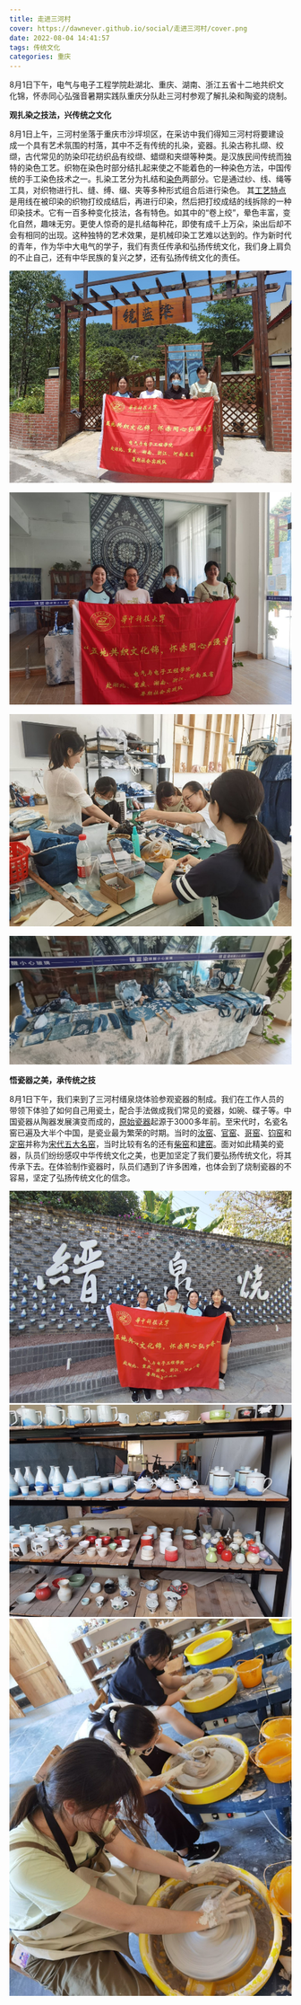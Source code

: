 ```yaml
---
title: 走进三河村
cover: https://dawnever.github.io/social/走进三河村/cover.png
date: 2022-08-04 14:41:57
tags: 传统文化
categories: 重庆
---
```


8月1日下午，电气与电子工程学院赴湖北、重庆、湖南、浙江五省十二地共织文化锦，怀赤同心弘强音暑期实践队重庆分队赴三河村参观了解扎染和陶瓷的烧制。

 **观扎染之技法，兴传统之文化**

8月1日上午，三河村坐落于重庆市沙坪坝区，在采访中我们得知三河村将要建设成一个具有艺术氛围的村落，其中不乏有传统的扎染，瓷器。扎染古称扎缬、绞缬，古代常见的防染印花纺织品有绞缬、蜡缬和夹缬等种类。是汉族民间传统而独特的染色工艺。织物在染色时部分结扎起来使之不能着色的一种染色方法，中国传统的手工染色技术之一。扎染工艺分为扎结和[染色](https://baike.baidu.com/item/染色/5871622)两部分。它是通过纱、线、绳等工具，对织物进行扎、缝、缚、缀、夹等多种形式组合后进行染色。 其[工艺特点](https://baike.baidu.com/item/工艺特点/12721828)是用线在被印染的织物打绞成结后，再进行印染，然后把打绞成结的线拆除的一种印染技术。它有一百多种变化技法，各有特色。如其中的“卷上绞”，晕色丰富，变化自然，趣味无穷。更使人惊奇的是扎结每种花，即使有成千上万朵，染出后却不会有相同的出现。这种独特的艺术效果，是机械印染工艺难以达到的。作为新时代的青年，作为华中大电气的学子，我们有责任传承和弘扬传统文化，我们身上肩负的不止自己，还有中华民族的复兴之梦，还有弘扬传统文化的责任。

![wps5](./走进三河村/wps5.png)

![wps6](./走进三河村/wps6.png)

![wps7](./走进三河村/wps7.png)

![wps8](./走进三河村/wps8.png)

**悟瓷器之美，承传统之技**

8月1日下午，我们来到了三河村缙泉烧体验参观瓷器的制成。我们在工作人员的带领下体验了如何自己用瓷土，配合手法做成我们常见的瓷器，如碗、碟子等。中国瓷器从陶器发展演变而成的，[原始瓷器](https://baike.baidu.com/item/原始瓷器)起源于3000多年前。至宋代时，名瓷名窑已遍及大半个中国，是瓷业最为繁荣的时期。当时的[汝窑](https://baike.baidu.com/item/汝窑)、[官窑](https://baike.baidu.com/item/官窑)、[哥窑](https://baike.baidu.com/item/哥窑)、[钧窑](https://baike.baidu.com/item/钧窑)和[定窑](https://baike.baidu.com/item/定窑)并称为[宋代五大名窑](https://baike.baidu.com/item/宋代五大名窑)，当时比较有名的还有[柴窑](https://baike.baidu.com/item/柴窑)和[建窑](https://baike.baidu.com/item/建窑)。面对如此精美的瓷器，队员们纷纷感叹中华传统文化之美，也更加坚定了我们要弘扬传统文化，将其传承下去。在体验制作瓷器时，队员们遇到了许多困难，也体会到了烧制瓷器的不容易，坚定了弘扬传统文化的信念。

![img](./走进三河村/wps9.png)
![img](./走进三河村/wps10.png) 
![img](./走进三河村/wps11.png) 

 

 
